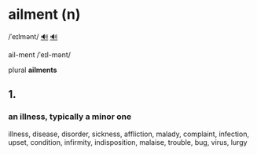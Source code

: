 # ailment (n)

/ˈeɪlmənt/ [🔊](https://www.oxfordlearnersdictionaries.com/media/english/uk_pron/a/ail/ailme/ailment__gb_1.mp3) [🔊](https://www.oxfordlearnersdictionaries.com/media/english/us_pron/a/ail/ailme/ailment__us_1.mp3)

ail-ment /ˈeɪl-mənt/

plural **ailments**

## 1.

### an illness, typically a minor one

illness, disease, disorder, sickness, affliction, malady, complaint, infection, upset, condition, infirmity, indisposition, malaise, trouble, bug, virus, lurgy